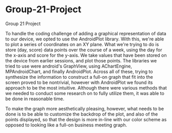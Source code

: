 # Group-21-Project
Group 21 Project

To handle the coding challenge of adding a graphical representation of data to our device, we opted to use the AndroidPlot library.  With this, we're able to plot a series of coordinates on an XY plane.  What we're trying to do is store (day, score) data points over the course of a week, using the day for the x-axis and score for the y-axis.  We take values that have been stored on the device from earlier sessions, and plot those points.  The libraries we tried to use were android's GraphView, using AChartEngine, MPAndroidChart, and finally AndroidPlot.  Across all of these, trying to synthesize the information to construct a full-on graph that fit into the screen proved to be nontrivial, however with AndroidPlot we found its approach to be the most intuitive.  Although there were various methods that we needed to conduct some research on to fully utilize them, it was able to be done in reasonable time.

To make the graph more aesthetically pleasing, however, what needs to be done is to be able to customize the backdrop of the plot, and also of the points displayed, so that the design is more in-line with our color scheme as opposed to looking like a full-on business meeting graph.
